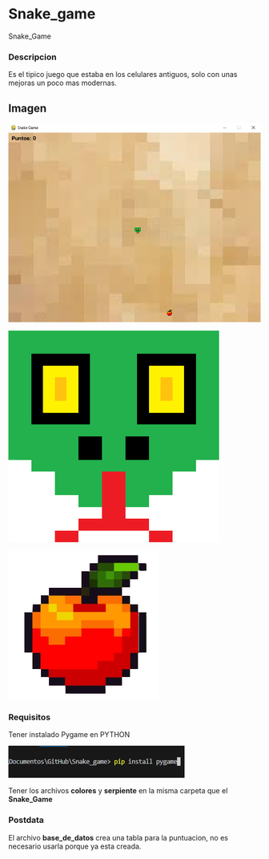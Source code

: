 # Snake_game
Snake_Game

### Descripcion
Es el tipico juego que estaba en los celulares antiguos, solo con unas mejoras un poco mas modernas.

## Imagen
![Juego](Juego.png)

![Serpiente](Cabeza.png)

![Manzana](Manzanita.png)

### Requisitos
Tener instalado Pygame en PYTHON

![pygame](Install.png)

Tener los archivos **colores** y **serpiente** en la misma carpeta que el **Snake_Game**

### Postdata
El archivo **base_de_datos** crea una tabla para la puntuacion, no es necesario usarla porque ya esta creada.
